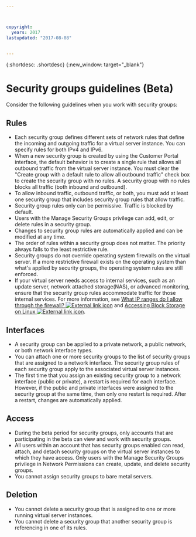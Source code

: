 ```yaml
---



copyright:
  years: 2017
lastupdated: "2017-08-08"


---
```


{:shortdesc: .shortdesc}
{:new_window: target="_blank"}

# Security groups guidelines (Beta)
Consider the following guidelines when you work with security groups:

## Rules

* Each security group defines different sets of network rules that define the incoming and outgoing traffic for a virtual server instance. You can specify rules for both IPv4 and IPv6.
* When a new security group is created by using the Customer Portal interface, the default behavior is to create a single rule that allows all outbound traffic from the virtual server instance. You must clear the "Create group with a default rule to allow all outbound traffic" check box to create the security group with no rules. A security group with no rules blocks all traffic (both inbound and outbound).
* To allow inbound traffic, outbound traffic, or both, you must add at least one security group that includes security group rules that allow traffic. 
* Security group rules only can be permissive. Traffic is blocked by default.
* Users with the Manage Security Groups privilege can add, edit, or delete rules in a security group. 
* Changes to security group rules are automatically applied and can be modified at any time.
* The order of rules within a security group does not matter. The priority always falls to the least restrictive rule.
* Security groups do not override operating system firewalls on the virtual server. If a more restrictive firewall exists on the operating system than what's applied by security groups, the operating system rules are still enforced.
* If your virtual server needs access to internal services, such as an update server, network attached storage(NAS), or advanced monitoring, ensure that the security group rules accommodate traffic for those internal services. For more information, see [What IP ranges do I allow through the firewall? ![External link icon](../../icons/launch-glyph.svg "External link icon")](https://knowledgelayer.softlayer.com/faqs/6#154) and [Accessing Block Storage on Linux ![External link icon](../../icons/launch-glyph.svg "External link icon")](https://knowledgelayer.softlayer.com/procedure/block-storage-linux).

## Interfaces

* A security group can be applied to a private network, a public network, or both network interface types.
* You can attach one or more security groups to the list of security groups that are assigned to a network interface. The security group rules of each security group apply to the associated virtual server instances. 
* The first time that you assign an existing security group to a network interface (public or private), a restart is required for each interface.  However, if the public and private interfaces were assigned to the security group at the same time, then only one restart is required.  After a restart, changes are automatically applied.

## Access

* During the beta period for security groups, only accounts that are participating in the beta can view and work with security groups. 
* All users within an account that has security groups enabled can read, attach, and detach security groups on the virtual server instances to which they have access. Only users with the Manage Security Groups privilege in Network Permissions can create, update, and delete security groups.
* You cannot assign security groups to bare metal servers.

## Deletion

* You cannot delete a security group that is assigned to one or more running virtual server instances.
* You cannot delete a security group that another security group is referencing in one of its rules. 
